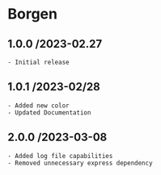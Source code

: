 # Borgen

## 1.0.0 /2023-02.27
    - Initial release


## 1.0.1 /2023-02/28
    - Added new color
    - Updated Documentation

## 2.0.0 /2023-03-08
    - Added log file capabilities
    - Removed unnecessary express dependency